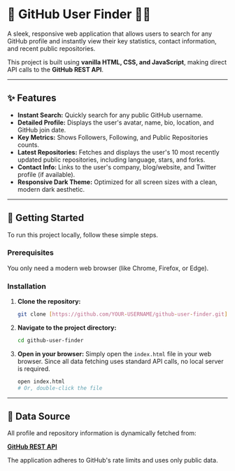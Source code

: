 # 🔎 GitHub User Finder 🧑‍💻

A sleek, responsive web application that allows users to search for any GitHub profile and instantly view their key statistics, contact information, and recent public repositories.

This project is built using **vanilla HTML, CSS, and JavaScript**, making direct API calls to the **GitHub REST API**.

---

## ✨ Features

* **Instant Search:** Quickly search for any public GitHub username.
* **Detailed Profile:** Displays the user's avatar, name, bio, location, and GitHub join date.
* **Key Metrics:** Shows Followers, Following, and Public Repositories counts.
* **Latest Repositories:** Fetches and displays the user's 10 most recently updated public repositories, including language, stars, and forks.
* **Contact Info:** Links to the user's company, blog/website, and Twitter profile (if available).
* **Responsive Dark Theme:** Optimized for all screen sizes with a clean, modern dark aesthetic.

---

## 🚀 Getting Started

To run this project locally, follow these simple steps.

### Prerequisites

You only need a modern web browser (like Chrome, Firefox, or Edge).

### Installation

1.  **Clone the repository:**
    ```bash
    git clone [https://github.com/YOUR-USERNAME/github-user-finder.git](https://github.com/YOUR-USERNAME/github-user-finder.git)
    ```
2.  **Navigate to the project directory:**
    ```bash
    cd github-user-finder
    ```
3.  **Open in your browser:**
    Simply open the `index.html` file in your web browser. Since all data fetching uses standard API calls, no local server is required.

    ```bash
    open index.html 
    # Or, double-click the file
    ```

---

## 🔗 Data Source

All profile and repository information is dynamically fetched from:

**[GitHub REST API](https://docs.github.com/en/rest)**

The application adheres to GitHub's rate limits and uses only public data.

